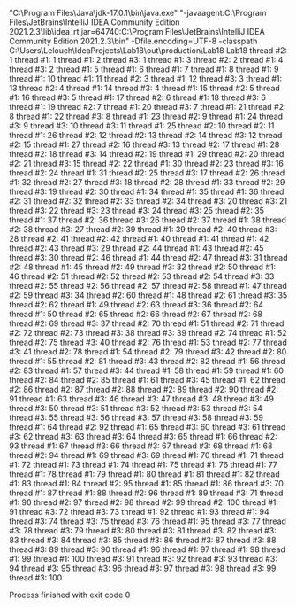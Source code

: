 "C:\Program Files\Java\jdk-17.0.1\bin\java.exe" "-javaagent:C:\Program Files\JetBrains\IntelliJ IDEA Community Edition 2021.2.3\lib\idea_rt.jar=64740:C:\Program Files\JetBrains\IntelliJ IDEA Community Edition 2021.2.3\bin" -Dfile.encoding=UTF-8 -classpath C:\Users\Lelouch\IdeaProjects\Lab18\out\production\Lab18 Lab18
thread #2: 1
thread #1: 1
thread #1: 2
thread #3: 1
thread #1: 3
thread #2: 2
thread #1: 4
thread #3: 2
thread #1: 5
thread #1: 6
thread #1: 7
thread #1: 8
thread #1: 9
thread #1: 10
thread #1: 11
thread #2: 3
thread #1: 12
thread #3: 3
thread #1: 13
thread #2: 4
thread #1: 14
thread #3: 4
thread #1: 15
thread #2: 5
thread #1: 16
thread #3: 5
thread #1: 17
thread #2: 6
thread #1: 18
thread #3: 6
thread #1: 19
thread #2: 7
thread #1: 20
thread #3: 7
thread #1: 21
thread #2: 8
thread #1: 22
thread #3: 8
thread #1: 23
thread #2: 9
thread #1: 24
thread #3: 9
thread #3: 10
thread #3: 11
thread #1: 25
thread #2: 10
thread #2: 11
thread #1: 26
thread #2: 12
thread #2: 13
thread #2: 14
thread #3: 12
thread #2: 15
thread #1: 27
thread #2: 16
thread #3: 13
thread #2: 17
thread #1: 28
thread #2: 18
thread #3: 14
thread #2: 19
thread #1: 29
thread #2: 20
thread #2: 21
thread #3: 15
thread #2: 22
thread #1: 30
thread #2: 23
thread #3: 16
thread #2: 24
thread #1: 31
thread #2: 25
thread #3: 17
thread #2: 26
thread #1: 32
thread #2: 27
thread #3: 18
thread #2: 28
thread #1: 33
thread #2: 29
thread #3: 19
thread #2: 30
thread #1: 34
thread #1: 35
thread #1: 36
thread #2: 31
thread #2: 32
thread #2: 33
thread #2: 34
thread #3: 20
thread #3: 21
thread #3: 22
thread #3: 23
thread #3: 24
thread #3: 25
thread #2: 35
thread #1: 37
thread #2: 36
thread #3: 26
thread #2: 37
thread #1: 38
thread #2: 38
thread #3: 27
thread #2: 39
thread #1: 39
thread #2: 40
thread #3: 28
thread #2: 41
thread #2: 42
thread #1: 40
thread #1: 41
thread #1: 42
thread #2: 43
thread #3: 29
thread #2: 44
thread #1: 43
thread #2: 45
thread #3: 30
thread #2: 46
thread #1: 44
thread #2: 47
thread #3: 31
thread #2: 48
thread #1: 45
thread #2: 49
thread #3: 32
thread #2: 50
thread #1: 46
thread #2: 51
thread #2: 52
thread #2: 53
thread #2: 54
thread #3: 33
thread #2: 55
thread #2: 56
thread #2: 57
thread #2: 58
thread #1: 47
thread #2: 59
thread #3: 34
thread #2: 60
thread #1: 48
thread #2: 61
thread #3: 35
thread #2: 62
thread #1: 49
thread #2: 63
thread #3: 36
thread #2: 64
thread #1: 50
thread #2: 65
thread #2: 66
thread #2: 67
thread #2: 68
thread #2: 69
thread #3: 37
thread #2: 70
thread #1: 51
thread #2: 71
thread #2: 72
thread #2: 73
thread #3: 38
thread #3: 39
thread #2: 74
thread #1: 52
thread #2: 75
thread #3: 40
thread #2: 76
thread #1: 53
thread #2: 77
thread #3: 41
thread #2: 78
thread #1: 54
thread #2: 79
thread #3: 42
thread #2: 80
thread #1: 55
thread #2: 81
thread #3: 43
thread #2: 82
thread #1: 56
thread #2: 83
thread #1: 57
thread #3: 44
thread #1: 58
thread #1: 59
thread #1: 60
thread #2: 84
thread #2: 85
thread #1: 61
thread #3: 45
thread #1: 62
thread #2: 86
thread #2: 87
thread #2: 88
thread #2: 89
thread #2: 90
thread #2: 91
thread #1: 63
thread #3: 46
thread #3: 47
thread #3: 48
thread #3: 49
thread #3: 50
thread #3: 51
thread #3: 52
thread #3: 53
thread #3: 54
thread #3: 55
thread #3: 56
thread #3: 57
thread #3: 58
thread #3: 59
thread #1: 64
thread #2: 92
thread #1: 65
thread #3: 60
thread #3: 61
thread #3: 62
thread #3: 63
thread #3: 64
thread #3: 65
thread #1: 66
thread #2: 93
thread #1: 67
thread #3: 66
thread #3: 67
thread #3: 68
thread #1: 68
thread #2: 94
thread #1: 69
thread #3: 69
thread #1: 70
thread #1: 71
thread #1: 72
thread #1: 73
thread #1: 74
thread #1: 75
thread #1: 76
thread #1: 77
thread #1: 78
thread #1: 79
thread #1: 80
thread #1: 81
thread #1: 82
thread #1: 83
thread #1: 84
thread #2: 95
thread #1: 85
thread #1: 86
thread #3: 70
thread #1: 87
thread #1: 88
thread #2: 96
thread #1: 89
thread #3: 71
thread #1: 90
thread #2: 97
thread #2: 98
thread #2: 99
thread #2: 100
thread #1: 91
thread #3: 72
thread #3: 73
thread #1: 92
thread #1: 93
thread #1: 94
thread #3: 74
thread #3: 75
thread #3: 76
thread #1: 95
thread #3: 77
thread #3: 78
thread #3: 79
thread #3: 80
thread #3: 81
thread #3: 82
thread #3: 83
thread #3: 84
thread #3: 85
thread #3: 86
thread #3: 87
thread #3: 88
thread #3: 89
thread #3: 90
thread #1: 96
thread #1: 97
thread #1: 98
thread #1: 99
thread #1: 100
thread #3: 91
thread #3: 92
thread #3: 93
thread #3: 94
thread #3: 95
thread #3: 96
thread #3: 97
thread #3: 98
thread #3: 99
thread #3: 100

Process finished with exit code 0
